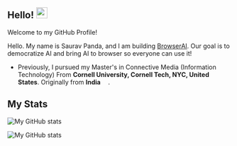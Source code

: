 ## Hello! <img src="https://media.giphy.com/media/hvRJCLFzcasrR4ia7z/giphy.gif" width="25px">

Welcome to my GitHub Profile!</br>

Hello. My name is Saurav Panda, and I am building [BrowserAI](https://browserai.dev). Our goal is to democratize AI and bring AI to browser so everyone can use it!

- Previously, I pursued my Master's in Connective Media (Information Technology) From **Cornell University, Cornell Tech, NYC, United States**. Originally from **India** <img src="https://www.countryflags.com/wp-content/uploads/india-flag-png-large.png" width="13"/>. 


## My Stats

![My GitHub stats](https://github-readme-stats-git-masterorgs-github-readme-stats-team.vercel.app/api?username=sauravpanda&include_orgs=true&show_icons=true&count_private=true)

![My GitHub stats](https://github-readme-stats-git-masterorgs-github-readme-stats-team.vercel.app/api/top-langs/?username=sauravpanda&include_orgs=true&show_icons=true&count_private=true&hide=g-code)
